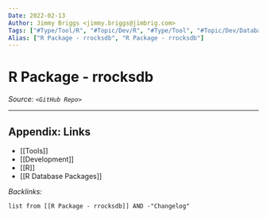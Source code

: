```yaml
---
Date: 2022-02-13
Author: Jimmy Briggs <jimmy.briggs@jimbrig.com>
Tags: ["#Type/Tool/R", "#Topic/Dev/R", "#Type/Tool", "#Topic/Dev/Database"]
Alias: ["R Package - rrocksdb", "R Package - rrocksdb"]
---
```


# R Package - rrocksdb

*Source: `<GitHub Repo>`*

***

## Appendix: Links

- [[Tools]]
- [[Development]]
- [[R]]
- [[R Database Packages]]


*Backlinks:*

```dataview
list from [[R Package - rrocksdb]] AND -"Changelog"
```